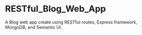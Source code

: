 # RESTful_Blog_Web_App

A Blog web app create using RESTful routes, Express framework, MongoDB, and Semantic UI.
